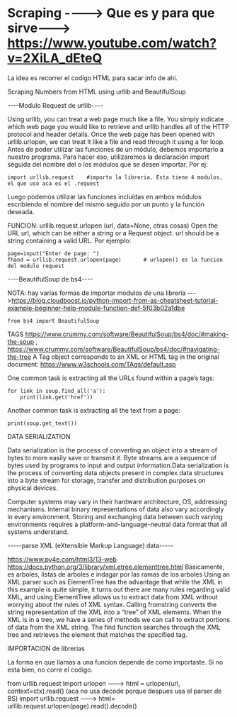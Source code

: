# Scraping ----> Que es y para que sirve---> https://www.youtube.com/watch?v=2XiLA_dEteQ

La idea es recorrer el codigo HTML para sacar info de ahi. 

Scraping Numbers from HTML using urllib and BeautifulSoup

----Modulo Request de urllib----

Using urllib, you can treat a web page much like a file. You simply indicate which web page you would like to retrieve and urllib handles all of the HTTP protocol and header details. Once the web page has been opened with urllib.urlopen, we can treat it like a file and read through it using a for loop.
Antes de poder utilizar las funciones de un módulo, debemos importarlo a nuestro programa. Para hacer eso, utilizaremos la declaración import seguida del nombre del o los módulos que se desen importar. Por ej:

    import urllib.request    #importo la libreria. Esta tiene 4 modulos, el que uso aca es el .request
    
Luego podemos utilizar las funciones incluídas en ambos módulos escribiendo el nombre del mismo seguido por un punto y la función deseada.

FUNCION: urllib.request.urlopen (url, data=None, otras cosas)
Open the URL url, which can be either a string or a Request object. url should be a string containing a valid URL. Por ejemplo:
    
    page=input("Enter de page: ")
    fhand = urllib.request.urlopen(page)       # urlopen() es la funcion del modulo request

----BeautifulSoup de bs4----

NOTA: hay varias formas de importar modulos de una libreria --->https://blog.cloudboost.io/python-import-from-as-cheatsheet-tutorial-example-beginner-help-module-function-def-5f03b02a1dbe

    from bs4 import BeautifulSoup

TAGS https://www.crummy.com/software/BeautifulSoup/bs4/doc/#making-the-soup , https://www.crummy.com/software/BeautifulSoup/bs4/doc/#navigating-the-tree
A Tag object corresponds to an XML or HTML tag in the original document: https://www.w3schools.com/TAgs/default.asp 

One common task is extracting all the URLs found within a page’s <a> tags:

    for link in soup.find_all('a'):
        print(link.get('href'))
        
Another common task is extracting all the text from a page:

    print(soup.get_text())
    


DATA SERIALIZATION 

Data serialization is the process of converting an object into a stream of bytes to more easily save or transmit it. Byte streams are a sequence of bytes used by programs to input and output information.Data serialization is the process of converting data objects present in complex data structures into a byte stream for storage, transfer and distribution purposes on physical devices.

Computer systems may vary in their hardware architecture, OS, addressing mechanisms. Internal binary representations of data also vary accordingly in every environment. Storing and exchanging data between such varying environments requires a platform-and-language-neutral data format that all systems understand.

-----parse XML (eXtensible Markup Language) data-----

https://www.py4e.com/html3/13-web
https://docs.python.org/3/library/xml.etree.elementtree.html
    Basicamente, es arboles, listas de arboles e indagar por las ramas de los arboles
Using an XML parser such as ElementTree has the advantage that while the XML in this example is quite simple, it turns out there are many rules regarding valid XML, and using ElementTree allows us to extract data from XML without worrying about the rules of XML syntax.
Calling fromstring converts the string representation of the XML into a “tree” of XML elements. When the XML is in a tree, we have a series of methods we can call to extract portions of data from the XML string. The find function searches through the XML tree and retrieves the element that matches the specified tag.
    
    
    
IMPORTACION de librerias

La forma en que llamas a una funcion depende de como importaste. Si no esta bien, no corre el codigo.

from urllib.request import urlopen ---> html = urlopen(url, context=ctx).read() (aca no usa decode porque despues usa el parser de BS)
import urllib.request ---> html= urllib.request.urlopen(page).read().decode()




